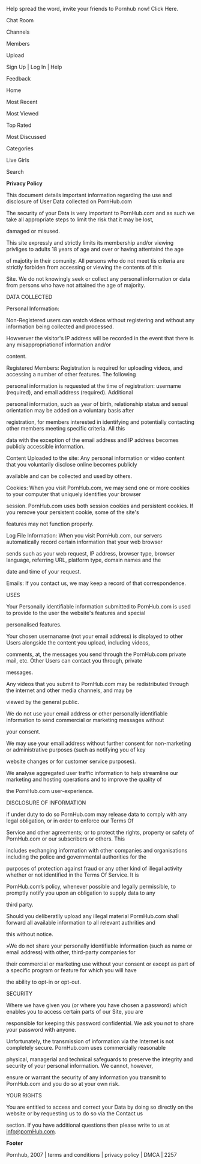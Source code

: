 Help spread the word, invite your friends to Pornhub now! Click Here.

Chat Room

Channels

Members

Upload

Sign Up | Log In | Help 

Feedback 

Home

Most Recent

Most Viewed

Top Rated

Most Discussed

Categories

Live Girls

 Search

**Privacy Policy**

This document details important information regarding the use and disclosure of User Data collected on PornHub.com 

The security of your Data is very important to PornHub.com and as such we take all appropriate steps to limit the risk that it may be lost,

damaged or misused. 

This site expressly and strictly limits its membership and/or viewing privliges to adults 18 years of age and over or having attentaind the age

of majotity in their comunity. All persons who do not meet tis criteria are strictly forbiden from accessing or viewing the contents of this

Site. We do not knowingly seek or collect any personal information or data from persons who have not attained the age of majority. 

DATA COLLECTED 

Personal Information: 

Non-Registered users can watch videos without registering and without any information being collected and processed.

Howverver the visitor's IP address will be recorded in the event that there is any misappropriationof information and/or

content.

Registered Members: Registration is required for uploading videos, and accessing a number of other features. The following

personal information is requested at the time of registration: username (required), and email address (required). Additional

personal information, such as year of birth, relationship status and sexual orientation may be added on a voluntary basis after

registration, for members interested in identifying and potentially contacting other members meeting specific criteria. All this

data with the exception of the email address and IP address becomes publicly accessible information.

Content Uploaded to the site: Any personal information or video content that you voluntarily disclose online becomes publicly

available and can be collected and used by others.

Cookies: When you visit PornHub.com, we may send one or more cookies to your computer that uniquely identifies your browser

session. PornHub.com uses both session cookies and persistent cookies. If you remove your persistent cookie, some of the site's

features may not function properly.

Log File Information: When you visit PornHub.com, our servers automatically record certain information that your web browser

sends such as your web request, IP address, browser type, browser language, referring URL, platform type, domain names and the

date and time of your request.

Emails: If you contact us, we may keep a record of that correspondence.

USES 

Your Personally identifiable information submitted to PornHub.com is used to provide to the user the website's features and special

personalised features.

Your chosen usernaname (not your email address) is displayed to other Users alongside the content you upload, including videos,

comments, at, the messages you send through the PornHub.com private mail, etc. Other Users can contact you through, private

messages.

Any videos that you submit to PornHub.com may be redistributed through the internet and other media channels, and may be

viewed by the general public.

We do not use your email address or other personally identifiable information to send commercial or marketing messages without

your consent.

We may use your email address without further consent for non-marketing or administrative purposes (such as notifying you of key

website changes or for customer service purposes).

We analyse aggregated user traffic information to help streamline our marketing and hosting operations and to improve the quality of

the PornHub.com user-experience.

DISCLOSURE OF INFORMATION 

if under duty to do so PornHub.com may release data to comply with any legal obligation, or in order to enforce our Terms Of

Service and other agreements; or to protect the rights, property or safety of PornHub.com or our subscribers or others. This

includes exchanging information with other companies and organisations including the police and governmental authorities for the

purposes of protection against fraud or any other kind of illegal activity whether or not identified in the Terms Of Service. It is

PornHub.com’s policy, whenever possible and legally permissible, to promptly notify you upon an obligation to supply data to any

third party.

Should you deliberatlly upload any illegal material PormHub.com shall forward all available information to all relevant authrities and

this without notice. 

»We do not share your personally identifiable information (such as name or email address) with other, third-party companies for

their commercial or marketing use without your consent or except as part of a specific program or feature for which you will have

the ability to opt-in or opt-out.

SECURITY 

Where we have given you (or where you have chosen a password) which enables you to access certain parts of our Site, you are

responsible for keeping this password confidential. We ask you not to share your password with anyone. 

Unfortunately, the transmission of information via the Internet is not completely secure. PornHub.com uses commercially reasonable

physical, managerial and technical safeguards to preserve the integrity and security of your personal information. We cannot, however,

ensure or warrant the security of any information you transmit to PornHub.com and you do so at your own risk. 

YOUR RIGHTS 

You are entitled to access and correct your Data by doing so directly on the website or by requesting us to do so via the Contact us

section. If you have additional questions then please write to us at info@pornHub.com. 

**Footer**

Pornhub, 2007 | terms and conditions | privacy policy | DMCA | 2257

